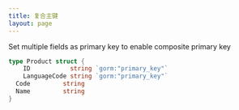 ```yaml
---
title: 复合主键
layout: page
---
```


Set multiple fields as primary key to enable composite primary key

```go
type Product struct {
    ID           string `gorm:"primary_key"`
    LanguageCode string `gorm:"primary_key"`
  Code         string
  Name         string
}
```